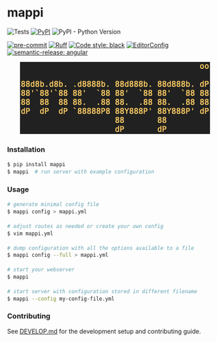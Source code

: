 # mappi

![Tests](https://github.com/bmwant/mappi/actions/workflows/tests.yml/badge.svg)
[![PyPI](https://img.shields.io/pypi/v/mappi)](https://pypi.org/project/mappi/)
![PyPI - Python Version](https://img.shields.io/pypi/pyversions/mappi)


[![pre-commit](https://img.shields.io/badge/pre--commit-enabled-brightgreen?logo=pre-commit&logoColor=white)](https://github.com/pre-commit/pre-commit)
[![Ruff](https://img.shields.io/endpoint?url=https://raw.githubusercontent.com/charliermarsh/ruff/main/assets/badge/v1.json)](https://github.com/charliermarsh/ruff)
[![Code style: black](https://img.shields.io/badge/code%20style-black-000000.svg)](https://github.com/psf/black)
[![EditorConfig](https://img.shields.io/badge/-EditorConfig-grey?logo=editorconfig)](https://editorconfig.org/)
[![semantic-release: angular](https://img.shields.io/badge/semantic--release-angular-e10079?logo=semantic-release)](https://github.com/semantic-release/semantic-release)


<p align="center">
  <img alt="Logo" src="https://github.com/bmwant/mappi/blob/main/assets/logo.png">
</p>

### Installation

```bash
$ pip install mappi
$ mappi  # run server with example configuration
```

### Usage

```bash
# generate minimal config file
$ mappi config > mappi.yml

# adjust routes as needed or create your own config
$ vim mappi.yml

# dump configuration with all the options available to a file
$ mappi config --full > mappi.yml

# start your webserver
$ mappi

# start server with configuration stored in different filename
$ mappi --config my-config-file.yml
```

### Contributing

See [DEVELOP.md](https://github.com/bmwant/mappi/blob/main/DEVELOP.md) for the development setup and contributing guide.

